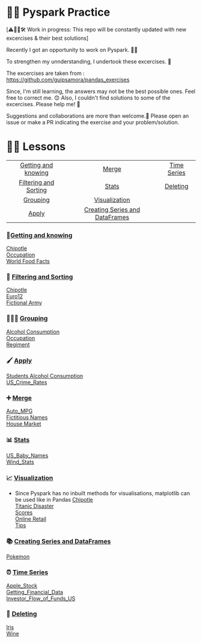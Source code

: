 # 🐍💥 Pyspark Practice

[⚠️🚧👷🛠️ Work in progress: This repo will be constantly updated with new excercises & their best solutions]

Recently I got an opportunity to work on Pyspark. 🐍💥

To strengthen my unnderstanding, I undertook these excercises. 🚀

The excercises are taken from : https://github.com/guipsamora/pandas_exercises

Since, I'm still learning, the answers may not be the best possible ones. Feel free to correct me. 😊 
Also, I couldn't find solutions to some of the excercises. Please help me! 👐

Suggestions and collaborations are more than welcome.🙂
Please open an issue or make a PR indicating the exercise and your problem/solution. 

# 👨‍🏫 Lessons
|				                                  |				                                   |                   |
|:-----------------------------------------------:|:----------------------------------------------:|:-----------------:|
|[Getting and knowing](#getting-and-knowing)      | [Merge](#merge)                                |[Time Series](#time-series)|
|[Filtering and Sorting](#filtering-and-sorting)  | [Stats](#stats)                                |[Deleting](#deleting)       |
|[Grouping](#grouping)							  | [Visualization](#visualization)                ||
|[Apply](#apply)							      | [Creating Series and DataFrames](#creating-series-and-dataframes) 		            ||
						
### 🔬[Getting and knowing](https://github.com/dhruv-agg/pyspark_practice/tree/main/01_Getting_%26_Knowing_Your_Data)  
[Chipotle](https://github.com/dhruv-agg/pyspark_practice/tree/main/01_Getting_%26_Knowing_Your_Data/Chipotle)  
[Occupation](https://github.com/dhruv-agg/pyspark_practice/tree/main/01_Getting_%26_Knowing_Your_Data/Occupation)  
[World Food Facts](https://github.com/dhruv-agg/pyspark_practice/tree/main/01_Getting_%26_Knowing_Your_Data/World%20Food%20Facts)

### 🔖 [Filtering and Sorting](https://github.com/dhruv-agg/pyspark_practice/tree/main/02_Filtering_%26_Sorting)
[Chipotle](https://github.com/dhruv-agg/pyspark_practice/tree/main/02_Filtering_%26_Sorting/Chipotle)  
[Euro12](https://github.com/dhruv-agg/pyspark_practice/tree/main/02_Filtering_%26_Sorting/Euro12)  
[Fictional Army](https://github.com/dhruv-agg/pyspark_practice/tree/main/02_Filtering_%26_Sorting/Fictional%20Army)

### 🧑‍🤝‍🧑 [Grouping](https://github.com/dhruv-agg/pyspark_practice/tree/main/03_Grouping)
[Alcohol Consumption](https://github.com/dhruv-agg/pyspark_practice/tree/main/03_Grouping/Alcohol_Consumption)  
[Occupation](https://github.com/dhruv-agg/pyspark_practice/tree/main/03_Grouping/Occupation)  
[Regiment](https://github.com/dhruv-agg/pyspark_practice/tree/main/03_Grouping/Regiment)

### 🖌️ [Apply](https://github.com/dhruv-agg/pyspark_practice/tree/main/04_Apply)
[Students Alcohol Consumption](https://github.com/dhruv-agg/pyspark_practice/tree/main/04_Apply/Students_Alcohol_Consumption)  
[US_Crime_Rates](https://github.com/dhruv-agg/pyspark_practice/tree/main/04_Apply/US_Crime_Rates)     

### ➕ [Merge](https://github.com/dhruv-agg/pyspark_practice/tree/main/05_Merge)
[Auto_MPG](https://github.com/dhruv-agg/pyspark_practice/tree/main/05_Merge/Auto_MPG)  
[Fictitious Names](https://github.com/dhruv-agg/pyspark_practice/tree/main/05_Merge/Fictitous%20Names)  
[House Market](https://github.com/dhruv-agg/pyspark_practice/tree/main/05_Merge/Housing%20Market)  

### 📊 [Stats](https://github.com/dhruv-agg/pyspark_practice/tree/main/06_Stats)
[US_Baby_Names](https://github.com/dhruv-agg/pyspark_practice/tree/main/06_Stats/US_Baby_Names)  
[Wind_Stats](https://github.com/dhruv-agg/pyspark_practice/tree/main/06_Stats/Wind_Stats)



### 📈 [Visualization](https://github.com/dhruv-agg/pyspark_practice/tree/main/07_Visualization)
- Since Pyspark has no inbuilt methods for visualisations, matplotlib can be used like in Pandas
[Chipotle](https://github.com/dhruv-agg/pyspark_practice/tree/main/07_Visualization/Chipotle)  
[Titanic Disaster](https://github.com/dhruv-agg/pyspark_practice/tree/main/07_Visualization/Titanic_Desaster)  
[Scores](https://github.com/dhruv-agg/pyspark_practice/tree/main/07_Visualization/Scores)  
[Online Retail](https://github.com/dhruv-agg/pyspark_practice/tree/main/07_Visualization/Online_Retail)  
[Tips](https://github.com/dhruv-agg/pyspark_practice/tree/main/07_Visualization/Tips)  

### 📚 [Creating Series and DataFrames](https://github.com/dhruv-agg/pyspark_practice/tree/main/08_Creating_Series_and_DataFrames)  
[Pokemon](https://github.com/dhruv-agg/pyspark_practice/tree/main/08_Creating_Series_and_DataFrames/Pokemon)  

### ⏰ [Time Series](https://github.com/dhruv-agg/pyspark_practice/tree/main/09_Time_Series)  
[Apple_Stock](https://github.com/dhruv-agg/pyspark_practice/tree/main/09_Time_Series/Apple_Stock)  
[Getting_Financial_Data](https://github.com/dhruv-agg/pyspark_practice/tree/main/09_Time_Series/Getting_Financial_Data)  
[Investor_Flow_of_Funds_US](https://github.com/dhruv-agg/pyspark_practice/tree/main/09_Time_Series/Getting_Financial_Data)  

### 🚮 [Deleting](https://github.com/dhruv-agg/pyspark_practice/tree/main/10_Deleting)  
[Iris](https://github.com/dhruv-agg/pyspark_practice/tree/main/10_Deleting/Iris)  
[Wine](https://github.com/dhruv-agg/pyspark_practice/tree/main/10_Deleting/Wine)  